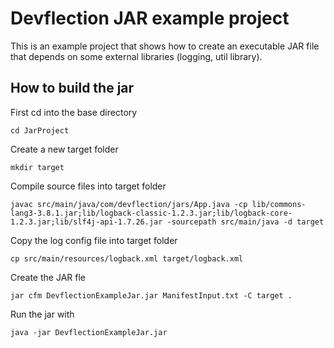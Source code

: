 # Devflection JAR example project

This is an example project that shows how to create an executable JAR file
that depends on some external libraries (logging, util library).

## How to build the jar

First cd into the base directory

    cd JarProject
    
Create a new target folder

    mkdir target
    
Compile source files into target folder

	javac src/main/java/com/devflection/jars/App.java -cp lib/commons-lang3-3.8.1.jar;lib/logback-classic-1.2.3.jar;lib/logback-core-1.2.3.jar;lib/slf4j-api-1.7.26.jar -sourcepath src/main/java -d target

Copy the log config file into target folder

   	cp src/main/resources/logback.xml target/logback.xml

Create the JAR fle

   	jar cfm DevflectionExampleJar.jar ManifestInput.txt -C target .

Run the jar with

    java -jar DevflectionExampleJar.jar 